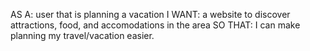 AS A: user that is planning a vacation
I WANT: a website to discover attractions, food, and accomodations in the area
SO THAT: I can make planning my travel/vacation easier.
